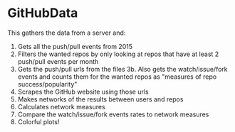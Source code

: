 # GitHubData
This gathers the data from a server and:
1. Gets all the push/pull events from 2015
2. Filters the wanted repos by only looking at repos that have at least 2 push/pull events per month
3. Gets the push/pull urls from the files
3b. Also gets the watch/issue/fork events and counts them for the wanted repos as "measures of repo success/popularity"
4. Scrapes the GitHub website using those urls
5. Makes networks of the results between users and repos
6. Calculates network measures
7. Compare the watch/issue/fork events rates to network measures
8. Colorful plots!
